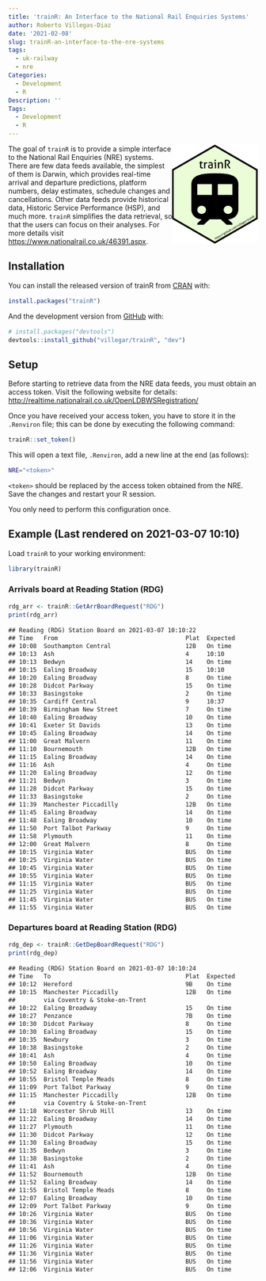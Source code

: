 ```yaml
---
title: 'trainR: An Interface to the National Rail Enquiries Systems'
author: Roberto Villegas-Diaz
date: '2021-02-08'
slug: trainR-an-interface-to-the-nre-systems
tags:
  - uk-railway
  - nre
Categories:
  - Development
  - R
Description: ''
Tags:
  - Development
  - R
---
```


<img src="https://raw.githubusercontent.com/villegar/trainR/main/inst/images/logo.png" alt="logo" align="right" height=200px/>

The goal of `trainR` is to provide a simple interface to the 
National Rail Enquiries (NRE) systems. There are few data feeds 
available, the simplest of them is Darwin, which provides real-time 
arrival and departure predictions, platform numbers, delay estimates, 
schedule changes and cancellations. Other data feeds provide historical 
data, Historic Service Performance (HSP), and much more. `trainR` 
simplifies the data retrieval, so that the users can focus on their 
analyses. For more details visit 
https://www.nationalrail.co.uk/46391.aspx.

## Installation

You can install the released version of trainR from [CRAN](https://CRAN.R-project.org) with:

``` r
install.packages("trainR")
```

And the development version from [GitHub](https://github.com/) with:

``` r
# install.packages("devtools")
devtools::install_github("villegar/trainR", "dev")
```

## Setup
Before starting to retrieve data from the NRE data feeds, you must obtain an access token. 
Visit the following website for details: http://realtime.nationalrail.co.uk/OpenLDBWSRegistration/

Once you have received your access token, you have to store it in the `.Renviron` file; this can be 
done by executing the following command:


```r
trainR::set_token()
```

This will open a text file, `.Renviron`, add a new line at the end (as follows):

```bash
NRE="<token>"
```

`<token>` should be replaced by the access token obtained from the NRE. Save the changes and restart 
your R session.

You only need to perform this configuration once.

## Example (Last rendered on 2021-03-07 10:10)

Load `trainR` to your working environment:

```r
library(trainR)
```

### Arrivals board at Reading Station (RDG)


```r
rdg_arr <- trainR::GetArrBoardRequest("RDG")
print(rdg_arr)
```

```
## Reading (RDG) Station Board on 2021-03-07 10:10:22
## Time   From                                    Plat  Expected
## 10:08  Southampton Central                     12B   On time
## 10:13  Ash                                     4     10:10
## 10:13  Bedwyn                                  14    On time
## 10:15  Ealing Broadway                         15    10:10
## 10:20  Ealing Broadway                         8     On time
## 10:28  Didcot Parkway                          15    On time
## 10:33  Basingstoke                             2     On time
## 10:35  Cardiff Central                         9     10:37
## 10:39  Birmingham New Street                   7     On time
## 10:40  Ealing Broadway                         10    On time
## 10:41  Exeter St Davids                        13    On time
## 10:45  Ealing Broadway                         14    On time
## 11:00  Great Malvern                           11    On time
## 11:10  Bournemouth                             12B   On time
## 11:15  Ealing Broadway                         14    On time
## 11:16  Ash                                     4     On time
## 11:20  Ealing Broadway                         12    On time
## 11:21  Bedwyn                                  3     On time
## 11:28  Didcot Parkway                          15    On time
## 11:33  Basingstoke                             2     On time
## 11:39  Manchester Piccadilly                   12B   On time
## 11:45  Ealing Broadway                         14    On time
## 11:48  Ealing Broadway                         10    On time
## 11:50  Port Talbot Parkway                     9     On time
## 11:58  Plymouth                                11    On time
## 12:00  Great Malvern                           8     On time
## 10:15  Virginia Water                          BUS   On time
## 10:25  Virginia Water                          BUS   On time
## 10:45  Virginia Water                          BUS   On time
## 10:55  Virginia Water                          BUS   On time
## 11:15  Virginia Water                          BUS   On time
## 11:25  Virginia Water                          BUS   On time
## 11:45  Virginia Water                          BUS   On time
## 11:55  Virginia Water                          BUS   On time
```

### Departures board at Reading Station (RDG)


```r
rdg_dep <- trainR::GetDepBoardRequest("RDG")
print(rdg_dep)
```

```
## Reading (RDG) Station Board on 2021-03-07 10:10:24
## Time   To                                      Plat  Expected
## 10:12  Hereford                                9B    On time
## 10:15  Manchester Piccadilly                   12B   On time
##        via Coventry & Stoke-on-Trent           
## 10:22  Ealing Broadway                         15    On time
## 10:27  Penzance                                7B    On time
## 10:30  Didcot Parkway                          8     On time
## 10:30  Ealing Broadway                         15    On time
## 10:35  Newbury                                 3     On time
## 10:38  Basingstoke                             2     On time
## 10:41  Ash                                     4     On time
## 10:50  Ealing Broadway                         10    On time
## 10:52  Ealing Broadway                         14    On time
## 10:55  Bristol Temple Meads                    8     On time
## 11:09  Port Talbot Parkway                     9     On time
## 11:15  Manchester Piccadilly                   12B   On time
##        via Coventry & Stoke-on-Trent           
## 11:18  Worcester Shrub Hill                    13    On time
## 11:22  Ealing Broadway                         14    On time
## 11:27  Plymouth                                11    On time
## 11:30  Didcot Parkway                          12    On time
## 11:30  Ealing Broadway                         15    On time
## 11:35  Bedwyn                                  3     On time
## 11:38  Basingstoke                             2     On time
## 11:41  Ash                                     4     On time
## 11:52  Bournemouth                             12B   On time
## 11:52  Ealing Broadway                         14    On time
## 11:55  Bristol Temple Meads                    8     On time
## 12:07  Ealing Broadway                         10    On time
## 12:09  Port Talbot Parkway                     9     On time
## 10:26  Virginia Water                          BUS   On time
## 10:36  Virginia Water                          BUS   On time
## 10:56  Virginia Water                          BUS   On time
## 11:06  Virginia Water                          BUS   On time
## 11:26  Virginia Water                          BUS   On time
## 11:36  Virginia Water                          BUS   On time
## 11:56  Virginia Water                          BUS   On time
## 12:06  Virginia Water                          BUS   On time
```
